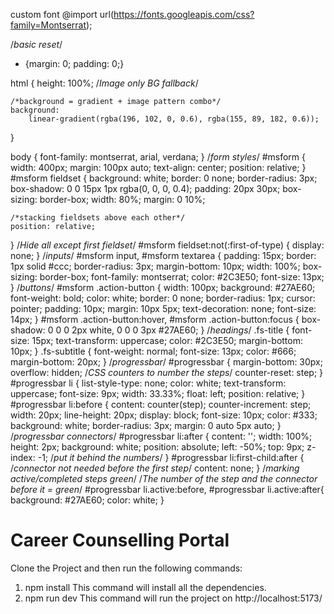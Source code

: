 custom font
@import url(https://fonts.googleapis.com/css?family=Montserrat);

/*basic reset*/
* {margin: 0; padding: 0;}

html {
	height: 100%;
	/*Image only BG fallback*/
	
	/*background = gradient + image pattern combo*/
	background: 
		linear-gradient(rgba(196, 102, 0, 0.6), rgba(155, 89, 182, 0.6));
}

body {
	font-family: montserrat, arial, verdana;
}
/*form styles*/
#msform {
	width: 400px;
	margin: 100px auto;
	text-align: center;
	position: relative;
}
#msform fieldset {
	background: white;
	border: 0 none;
	border-radius: 3px;
	box-shadow: 0 0 15px 1px rgba(0, 0, 0, 0.4);
	padding: 20px 30px;
	box-sizing: border-box;
	width: 80%;
	margin: 0 10%;
	
	/*stacking fieldsets above each other*/
	position: relative;
}
/*Hide all except first fieldset*/
#msform fieldset:not(:first-of-type) {
	display: none;
}
/*inputs*/
#msform input, #msform textarea {
	padding: 15px;
	border: 1px solid #ccc;
	border-radius: 3px;
	margin-bottom: 10px;
	width: 100%;
	box-sizing: border-box;
	font-family: montserrat;
	color: #2C3E50;
	font-size: 13px;
}
/*buttons*/
#msform .action-button {
	width: 100px;
	background: #27AE60;
	font-weight: bold;
	color: white;
	border: 0 none;
	border-radius: 1px;
	cursor: pointer;
	padding: 10px;
	margin: 10px 5px;
  text-decoration: none;
  font-size: 14px;
}
#msform .action-button:hover, #msform .action-button:focus {
	box-shadow: 0 0 0 2px white, 0 0 0 3px #27AE60;
}
/*headings*/
.fs-title {
	font-size: 15px;
	text-transform: uppercase;
	color: #2C3E50;
	margin-bottom: 10px;
}
.fs-subtitle {
	font-weight: normal;
	font-size: 13px;
	color: #666;
	margin-bottom: 20px;
}
/*progressbar*/
#progressbar {
	margin-bottom: 30px;
	overflow: hidden;
	/*CSS counters to number the steps*/
	counter-reset: step;
}
#progressbar li {
	list-style-type: none;
	color: white;
	text-transform: uppercase;
	font-size: 9px;
	width: 33.33%;
	float: left;
	position: relative;
}
#progressbar li:before {
	content: counter(step);
	counter-increment: step;
	width: 20px;
	line-height: 20px;
	display: block;
	font-size: 10px;
	color: #333;
	background: white;
	border-radius: 3px;
	margin: 0 auto 5px auto;
}
/*progressbar connectors*/
#progressbar li:after {
	content: '';
	width: 100%;
	height: 2px;
	background: white;
	position: absolute;
	left: -50%;
	top: 9px;
	z-index: -1; /*put it behind the numbers*/
}
#progressbar li:first-child:after {
	/*connector not needed before the first step*/
	content: none; 
}
/*marking active/completed steps green*/
/*The number of the step and the connector before it = green*/
#progressbar li.active:before,  #progressbar li.active:after{
	background: #27AE60;
	color: white;
}
# Career Counselling Portal

Clone the Project and then run the following commands:
1) npm install
    This command will install all the dependencies.
2) npm run dev
    This command will run the project on http://localhost:5173/
